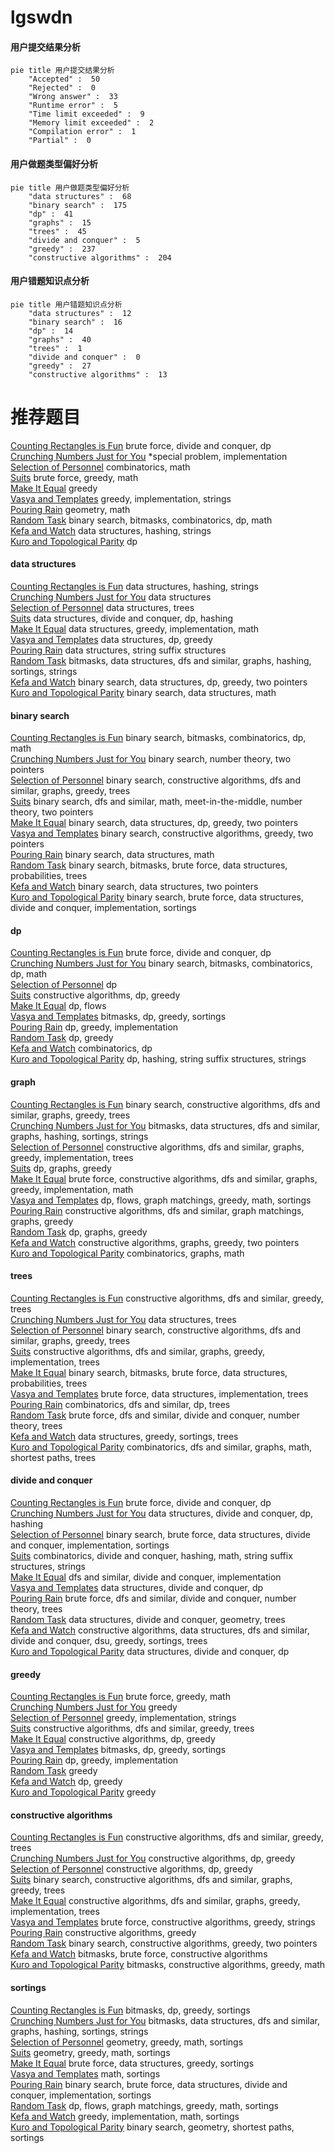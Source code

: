 # lgswdn
<!-- tabs:start -->
#### **用户提交结果分析**

```mermaid
pie title 用户提交结果分析
    "Accepted" :  50
    "Rejected" :  0
    "Wrong answer" :  33
    "Runtime error" :  5
    "Time limit exceeded" :  9
    "Memory limit exceeded" :  2
    "Compilation error" :  1
    "Partial" :  0
```
#### **用户做题类型偏好分析**

```mermaid
pie title 用户做题类型偏好分析
    "data structures" :  68
    "binary search" :  175
    "dp" :  41
    "graphs" :  15
    "trees" :  45
    "divide and conquer" :  5
    "greedy" :  237
    "constructive algorithms" :  204
```
#### **用户错题知识点分析**

```mermaid
pie title 用户错题知识点分析
    "data structures" :  12
    "binary search" :  16
    "dp" :  14
    "graphs" :  40
    "trees" :  1
    "divide and conquer" :  0
    "greedy" :  27
    "constructive algorithms" :  13
```
<!-- tabs:end -->
# 推荐题目
[Counting Rectangles is Fun](http://codeforces.com/problemset/problem/372/B)		brute force,
                        divide and conquer,
                        dp		  
[Crunching Numbers Just for You](http://codeforces.com/problemset/problem/784/F)		*special problem,
                        implementation		  
[Selection of Personnel](http://codeforces.com/problemset/problem/630/F)		combinatorics,
                        math		  
[Suits](http://codeforces.com/problemset/problem/1271/A)		brute force,
                        greedy,
                        math		  
[Make It Equal](http://codeforces.com/problemset/problem/1065/C)		greedy		  
[Vasya and Templates](https://codeforces.com/contest/1087/problem/E)		greedy,
                        implementation,
                        strings		  
[Pouring Rain](http://codeforces.com/problemset/problem/667/A)		geometry,
                        math		  
[Random Task](http://codeforces.com/problemset/problem/431/D)		binary search,
                        bitmasks,
                        combinatorics,
                        dp,
                        math		  
[Kefa and Watch](http://codeforces.com/problemset/problem/580/E)		data structures,
                        hashing,
                        strings		  
[Kuro and Topological Parity](http://codeforces.com/problemset/problem/979/E)		dp		  
<!-- tabs:start -->
#### **data structures**
[Counting Rectangles is Fun](http://codeforces.com/problemset/problem/580/E)		data structures,
                        hashing,
                        strings		  
[Crunching Numbers Just for You](http://codeforces.com/problemset/problem/121/E)		data structures		  
[Selection of Personnel](http://codeforces.com/problemset/problem/1344/E)		data structures,
                        trees		  
[Suits](https://codeforces.com/contest/1240/problem/D)		data structures,
                        divide and conquer,
                        dp,
                        hashing		  
[Make It Equal](http://codeforces.com/problemset/problem/1294/D)		data structures,
                        greedy,
                        implementation,
                        math		  
[Vasya and Templates](http://codeforces.com/problemset/problem/671/D)		data structures,
                        dp,
                        greedy		  
[Pouring Rain](http://codeforces.com/problemset/problem/666/E)		data structures,
                        string suffix structures		  
[Random Task](http://codeforces.com/problemset/problem/1476/E)		bitmasks,
                        data structures,
                        dfs and similar,
                        graphs,
                        hashing,
                        sortings,
                        strings		  
[Kefa and Watch](http://codeforces.com/problemset/problem/1492/C)		binary search,
                        data structures,
                        dp,
                        greedy,
                        two pointers		  
[Kuro and Topological Parity](http://codeforces.com/problemset/problem/1490/G)		binary search,
                        data structures,
                        math		  
#### **binary search**
[Counting Rectangles is Fun](http://codeforces.com/problemset/problem/431/D)		binary search,
                        bitmasks,
                        combinatorics,
                        dp,
                        math		  
[Crunching Numbers Just for You](http://codeforces.com/problemset/problem/237/C)		binary search,
                        number theory,
                        two pointers		  
[Selection of Personnel](http://codeforces.com/problemset/problem/1098/C)		binary search,
                        constructive algorithms,
                        dfs and similar,
                        graphs,
                        greedy,
                        trees		  
[Suits](http://codeforces.com/problemset/problem/912/E)		binary search,
                        dfs and similar,
                        math,
                        meet-in-the-middle,
                        number theory,
                        two pointers		  
[Make It Equal](http://codeforces.com/problemset/problem/1492/C)		binary search,
                        data structures,
                        dp,
                        greedy,
                        two pointers		  
[Vasya and Templates](http://codeforces.com/problemset/problem/1463/D)		binary search,
                        constructive algorithms,
                        greedy,
                        two pointers		  
[Pouring Rain](http://codeforces.com/problemset/problem/1490/G)		binary search,
                        data structures,
                        math		  
[Random Task](http://codeforces.com/problemset/problem/1479/D)		binary search,
                        bitmasks,
                        brute force,
                        data structures,
                        probabilities,
                        trees		  
[Kefa and Watch](http://codeforces.com/problemset/problem/1436/E)		binary search,
                        data structures,
                        two pointers		  
[Kuro and Topological Parity](http://codeforces.com/problemset/problem/1461/D)		binary search,
                        brute force,
                        data structures,
                        divide and conquer,
                        implementation,
                        sortings		  
#### **dp**
[Counting Rectangles is Fun](http://codeforces.com/problemset/problem/372/B)		brute force,
                        divide and conquer,
                        dp		  
[Crunching Numbers Just for You](http://codeforces.com/problemset/problem/431/D)		binary search,
                        bitmasks,
                        combinatorics,
                        dp,
                        math		  
[Selection of Personnel](http://codeforces.com/problemset/problem/979/E)		dp		  
[Suits](http://codeforces.com/problemset/problem/1349/E)		constructive algorithms,
                        dp,
                        greedy		  
[Make It Equal](http://codeforces.com/problemset/problem/62/E)		dp,
                        flows		  
[Vasya and Templates](http://codeforces.com/problemset/problem/417/D)		bitmasks,
                        dp,
                        greedy,
                        sortings		  
[Pouring Rain](https://codeforces.com/contest/861/problem/C)		dp,
                        greedy,
                        implementation		  
[Random Task](http://codeforces.com/problemset/problem/1076/F)		dp,
                        greedy		  
[Kefa and Watch](http://codeforces.com/problemset/problem/360/C)		combinatorics,
                        dp		  
[Kuro and Topological Parity](http://codeforces.com/problemset/problem/825/F)		dp,
                        hashing,
                        string suffix structures,
                        strings		  
#### **graph**
[Counting Rectangles is Fun](http://codeforces.com/problemset/problem/1098/C)		binary search,
                        constructive algorithms,
                        dfs and similar,
                        graphs,
                        greedy,
                        trees		  
[Crunching Numbers Just for You](http://codeforces.com/problemset/problem/1476/E)		bitmasks,
                        data structures,
                        dfs and similar,
                        graphs,
                        hashing,
                        sortings,
                        strings		  
[Selection of Personnel](http://codeforces.com/problemset/problem/1364/D)		constructive algorithms,
                        dfs and similar,
                        graphs,
                        greedy,
                        implementation,
                        trees		  
[Suits](http://codeforces.com/problemset/problem/1476/C)		dp,
                        graphs,
                        greedy		  
[Make It Equal](http://codeforces.com/problemset/problem/1487/C)		brute force,
                        constructive algorithms,
                        dfs and similar,
                        graphs,
                        greedy,
                        implementation,
                        math		  
[Vasya and Templates](http://codeforces.com/problemset/problem/1437/C)		dp,
                        flows,
                        graph matchings,
                        greedy,
                        math,
                        sortings		  
[Pouring Rain](http://codeforces.com/problemset/problem/1470/D)		constructive algorithms,
                        dfs and similar,
                        graph matchings,
                        graphs,
                        greedy		  
[Random Task](http://codeforces.com/problemset/problem/1476/C)		dp,
                        graphs,
                        greedy		  
[Kefa and Watch](http://codeforces.com/problemset/problem/1304/D)		constructive algorithms,
                        graphs,
                        greedy,
                        two pointers		  
[Kuro and Topological Parity](http://codeforces.com/problemset/problem/1475/C)		combinatorics,
                        graphs,
                        math		  
#### **trees**
[Counting Rectangles is Fun](http://codeforces.com/problemset/problem/1092/E)		constructive algorithms,
                        dfs and similar,
                        greedy,
                        trees		  
[Crunching Numbers Just for You](http://codeforces.com/problemset/problem/1344/E)		data structures,
                        trees		  
[Selection of Personnel](http://codeforces.com/problemset/problem/1098/C)		binary search,
                        constructive algorithms,
                        dfs and similar,
                        graphs,
                        greedy,
                        trees		  
[Suits](http://codeforces.com/problemset/problem/1364/D)		constructive algorithms,
                        dfs and similar,
                        graphs,
                        greedy,
                        implementation,
                        trees		  
[Make It Equal](http://codeforces.com/problemset/problem/1479/D)		binary search,
                        bitmasks,
                        brute force,
                        data structures,
                        probabilities,
                        trees		  
[Vasya and Templates](http://codeforces.com/problemset/problem/1511/C)		brute force,
                        data structures,
                        implementation,
                        trees		  
[Pouring Rain](http://codeforces.com/problemset/problem/1499/F)		combinatorics,
                        dfs and similar,
                        dp,
                        trees		  
[Random Task](http://codeforces.com/problemset/problem/1491/E)		brute force,
                        dfs and similar,
                        divide and conquer,
                        number theory,
                        trees		  
[Kefa and Watch](http://codeforces.com/problemset/problem/1466/D)		data structures,
                        greedy,
                        sortings,
                        trees		  
[Kuro and Topological Parity](http://codeforces.com/problemset/problem/1495/D)		combinatorics,
                        dfs and similar,
                        graphs,
                        math,
                        shortest paths,
                        trees		  
#### **divide and conquer**
[Counting Rectangles is Fun](http://codeforces.com/problemset/problem/372/B)		brute force,
                        divide and conquer,
                        dp		  
[Crunching Numbers Just for You](https://codeforces.com/contest/1240/problem/D)		data structures,
                        divide and conquer,
                        dp,
                        hashing		  
[Selection of Personnel](http://codeforces.com/problemset/problem/1461/D)		binary search,
                        brute force,
                        data structures,
                        divide and conquer,
                        implementation,
                        sortings		  
[Suits](http://codeforces.com/problemset/problem/1466/G)		combinatorics,
                        divide and conquer,
                        hashing,
                        math,
                        string suffix structures,
                        strings		  
[Make It Equal](http://codeforces.com/problemset/problem/1490/D)		dfs and similar,
                        divide and conquer,
                        implementation		  
[Vasya and Templates](https://codeforces.com/contest/1483/problem/C)		data structures,
                        divide and conquer,
                        dp		  
[Pouring Rain](http://codeforces.com/problemset/problem/1491/E)		brute force,
                        dfs and similar,
                        divide and conquer,
                        number theory,
                        trees		  
[Random Task](http://codeforces.com/problemset/problem/1303/G)		data structures,
                        divide and conquer,
                        geometry,
                        trees		  
[Kefa and Watch](http://codeforces.com/problemset/problem/1494/D)		constructive algorithms,
                        data structures,
                        dfs and similar,
                        divide and conquer,
                        dsu,
                        greedy,
                        sortings,
                        trees		  
[Kuro and Topological Parity](http://codeforces.com/problemset/problem/1482/E)		data structures,
                        divide and conquer,
                        dp		  
#### **greedy**
[Counting Rectangles is Fun](http://codeforces.com/problemset/problem/1271/A)		brute force,
                        greedy,
                        math		  
[Crunching Numbers Just for You](http://codeforces.com/problemset/problem/1065/C)		greedy		  
[Selection of Personnel](https://codeforces.com/contest/1087/problem/E)		greedy,
                        implementation,
                        strings		  
[Suits](http://codeforces.com/problemset/problem/1092/E)		constructive algorithms,
                        dfs and similar,
                        greedy,
                        trees		  
[Make It Equal](http://codeforces.com/problemset/problem/1349/E)		constructive algorithms,
                        dp,
                        greedy		  
[Vasya and Templates](http://codeforces.com/problemset/problem/417/D)		bitmasks,
                        dp,
                        greedy,
                        sortings		  
[Pouring Rain](https://codeforces.com/contest/861/problem/C)		dp,
                        greedy,
                        implementation		  
[Random Task](http://codeforces.com/problemset/problem/462/B)		greedy		  
[Kefa and Watch](http://codeforces.com/problemset/problem/1076/F)		dp,
                        greedy		  
[Kuro and Topological Parity](http://codeforces.com/problemset/problem/1031/D)		greedy		  
#### **constructive algorithms**
[Counting Rectangles is Fun](http://codeforces.com/problemset/problem/1092/E)		constructive algorithms,
                        dfs and similar,
                        greedy,
                        trees		  
[Crunching Numbers Just for You](http://codeforces.com/problemset/problem/1349/E)		constructive algorithms,
                        dp,
                        greedy		  
[Selection of Personnel](http://codeforces.com/problemset/problem/1420/C1)		constructive algorithms,
                        dp,
                        greedy		  
[Suits](http://codeforces.com/problemset/problem/1098/C)		binary search,
                        constructive algorithms,
                        dfs and similar,
                        graphs,
                        greedy,
                        trees		  
[Make It Equal](http://codeforces.com/problemset/problem/1364/D)		constructive algorithms,
                        dfs and similar,
                        graphs,
                        greedy,
                        implementation,
                        trees		  
[Vasya and Templates](http://codeforces.com/problemset/problem/1496/A)		brute force,
                        constructive algorithms,
                        greedy,
                        strings		  
[Pouring Rain](http://codeforces.com/problemset/problem/1493/A)		constructive algorithms,
                        greedy		  
[Random Task](http://codeforces.com/problemset/problem/1463/D)		binary search,
                        constructive algorithms,
                        greedy,
                        two pointers		  
[Kefa and Watch](https://codeforces.com/contest/1456/problem/B)		bitmasks,
                        brute force,
                        constructive algorithms		  
[Kuro and Topological Parity](http://codeforces.com/problemset/problem/1492/D)		bitmasks,
                        constructive algorithms,
                        greedy,
                        math		  
#### **sortings**
[Counting Rectangles is Fun](http://codeforces.com/problemset/problem/417/D)		bitmasks,
                        dp,
                        greedy,
                        sortings		  
[Crunching Numbers Just for You](http://codeforces.com/problemset/problem/1476/E)		bitmasks,
                        data structures,
                        dfs and similar,
                        graphs,
                        hashing,
                        sortings,
                        strings		  
[Selection of Personnel](https://codeforces.com/contest/1496/problem/C)		geometry,
                        greedy,
                        math,
                        sortings		  
[Suits](http://codeforces.com/problemset/problem/1495/A)		geometry,
                        greedy,
                        math,
                        sortings		  
[Make It Equal](http://codeforces.com/problemset/problem/1497/A)		brute force,
                        data structures,
                        greedy,
                        sortings		  
[Vasya and Templates](http://codeforces.com/problemset/problem/1427/A)		math,
                        sortings		  
[Pouring Rain](http://codeforces.com/problemset/problem/1461/D)		binary search,
                        brute force,
                        data structures,
                        divide and conquer,
                        implementation,
                        sortings		  
[Random Task](http://codeforces.com/problemset/problem/1437/C)		dp,
                        flows,
                        graph matchings,
                        greedy,
                        math,
                        sortings		  
[Kefa and Watch](http://codeforces.com/problemset/problem/1473/A)		greedy,
                        implementation,
                        math,
                        sortings		  
[Kuro and Topological Parity](http://codeforces.com/problemset/problem/1486/B)		binary search,
                        geometry,
                        shortest paths,
                        sortings		  
<!-- tabs:end -->
